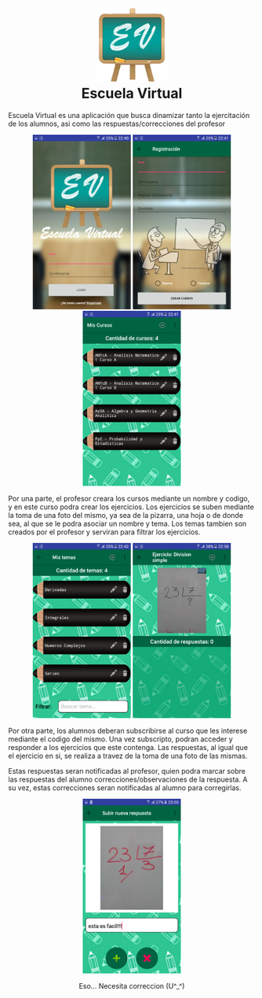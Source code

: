 <h1 align="center">
  <br>
  <img src="https://github.com/UTN-FRBA-Mobile/EscuelaVirtual/blob/master/app/src/main/res/mipmap-xxxhdpi/ic_escuelavirtual.png" alt="Escuela Virtual" width="150">
  <br>
  Escuela Virtual
  <br>
</h1>

<p>
Escuela Virtual es una aplicación que busca dinamizar tanto la ejercitación de los alumnos, asi como las respuestas/correcciones del profesor
</p>

<p align="center">
  <img src="https://github.com/UTN-FRBA-Mobile/EscuelaVirtual/blob/master/Readme%20pics/ss-Intro.png" alt="QR Emergencias" width="200">
    <img src="https://github.com/UTN-FRBA-Mobile/EscuelaVirtual/blob/master/Readme%20pics/ss-Registro.png" alt="QR Emergencias" width="200">
    <img src="https://github.com/UTN-FRBA-Mobile/EscuelaVirtual/blob/master/Readme%20pics/ss-Cursos.png" alt="QR Emergencias" width="200">
</p>
<p>
Por una parte, el profesor creara los cursos mediante un nombre y codigo, y en este curso podra crear los ejercicios. Los ejercicios se suben mediante la toma de una foto del mismo, ya sea de la pizarra, una hoja o de donde sea, al que se le podra asociar un nombre y tema. Los temas tambien son creados por el profesor y serviran para filtrar los ejercicios.
</p>
<p align="center">
  <img src="https://github.com/UTN-FRBA-Mobile/EscuelaVirtual/blob/master/Readme%20pics/ss-Temas.png" alt="QR Emergencias" width="200">
    <img src="https://github.com/UTN-FRBA-Mobile/EscuelaVirtual/blob/master/Readme%20pics/ss-Ejerc.png" alt="QR Emergencias" width="200">
</p>
<p>
Por otra parte, los alumnos deberan subscribirse al curso que les interese mediante el codigo del mismo. Una vez subscripto, podran acceder y responder a los ejercicios que este contenga. Las respuestas, al igual que el ejercicio en si, se realiza a travez de la toma de una foto de las mismas.
</p>
<p>
Estas respuestas seran notificadas al profesor, quien podra marcar sobre las respuestas del alumno correcciones/observaciones de la respuesta. A su vez, estas correcciones seran notificadas al alumno para corregirlas.
</p>
<p align="center">
  <img src="https://github.com/UTN-FRBA-Mobile/EscuelaVirtual/blob/master/Readme%20pics/ss-Respuesta.png" alt="QR Emergencias" width="200">
</p>
<p align="center">
Eso... Necesita correccion (U^_^)
</p>
